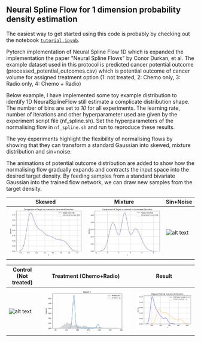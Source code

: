 ## Neural Spline Flow for 1 dimension probability density estimation

The easiest way to get started using this code is probably by checking out the notebook [`tutorial.ipynb`](https://github.com/Jeong-Eul/NeuralSplineFlow-1D/blob/main/tutorial.ipynb).

Pytorch implementation of Neural Spline Flow 1D which is expanded the implementation the paper "Neural Spline Flows" by Conor Durkan, et al. 
The example dataset used in this protocol is predicted cancer potential outcome (processed_potential_outcomes.csv) which is potential outcome of cancer volume for assigned treatment option (1: not treated, 2: Chemo only, 3: Radio only, 4: Chemo + Radio)  

Below example, I have implemented some toy example distribution to identify 1D NeuralSplineFlow still estimate a complicate distribution shape. The number of bins are set to *10* for all experiments. The learning rate, number of iterations and other hyperparameter used are given by the experiment script file (nf_spline.sh). Set the hyperparameters of the normalising flow in `nf_spline.sh` and run to reproduce these results.  

The yoy experiments highlight the flexibility of normalising flows by showing that they can transform a standard Gaussian into skewed, mixture distribution and sin+noise.   

The animations of potential outcome distribution are added to show how the normalising flow gradually expands and contracts the input space into the desired target density. By feeding samples from a standard bivariate Gaussian into the trained flow network, we can draw new samples from the target density.  


| Skewed | Mixture | Sin+Noise |
|--------------|-------------------|-----------|
|     ![alt text](https://github.com/Jeong-Eul/NeuralSplineFlow-1D/blob/main/img/skewed_distribution.jpg "Density $skewed$") |![alt text](https://github.com/Jeong-Eul/NeuralSplineFlow-1D/blob/main/img/Mixture_gaussian.jpg "Density $mixture$")                |     ![alt text](https://github.com/Jeong-Eul/NeuralSplineFlow-1D/blob/main/img/sinnoise.jpg" "Density $sinnoise$")      |
  

| Control (Not treated) | Treatment (Chemo+Radio) | Result |
|--------------|-------------------|-----------|
|     ![alt text](https://github.com/Jeong-Eul/NeuralSplineFlow-1D/blob/main/code/gifs/Cancer_po_treatment_1_cluster_2.gif "Density $skewed$") |![alt text](https://github.com/Jeong-Eul/NeuralSplineFlow-1D/blob/main/code/gifs/Cancer_po_treatment_4_cluster_2.gif "Density $mixture$")                |     ![alt text](https://github.com/Jeong-Eul/NeuralSplineFlow-1D/blob/main/code/Cancer_PO_distribution/po_treatment_4_cluster_2_marginal_distribution/marginal_distribution.png "Density $sinnoise$")      |
  
